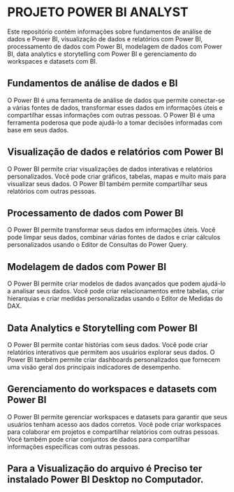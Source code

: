 # PROJETO POWER BI ANALYST
 Este repositório contém informações sobre fundamentos de análise de dados e Power BI, visualização de dados e relatórios com Power BI, processamento de dados com Power BI, modelagem de dados com Power BI, data analytics e storytelling com Power BI e gerenciamento do workspaces e datasets com BI.

 ## Fundamentos de análise de dados e BI
O Power BI é uma ferramenta de análise de dados que permite conectar-se a várias fontes de dados, transformar esses dados em informações úteis e compartilhar essas informações com outras pessoas. O Power BI é uma ferramenta poderosa que pode ajudá-lo a tomar decisões informadas com base em seus dados.

## Visualização de dados e relatórios com Power BI
O Power BI permite criar visualizações de dados interativas e relatórios personalizados. Você pode criar gráficos, tabelas, mapas e muito mais para visualizar seus dados. O Power BI também permite compartilhar seus relatórios com outras pessoas.

## Processamento de dados com Power BI
O Power BI permite transformar seus dados em informações úteis. Você pode limpar seus dados, combinar várias fontes de dados e criar cálculos personalizados usando o Editor de Consultas do Power Query.

## Modelagem de dados com Power BI
O Power BI permite criar modelos de dados avançados que podem ajudá-lo a analisar seus dados. Você pode criar relacionamentos entre tabelas, criar hierarquias e criar medidas personalizadas usando o Editor de Medidas do DAX.

## Data Analytics e Storytelling com Power BI
O Power BI permite contar histórias com seus dados. Você pode criar relatórios interativos que permitem aos usuários explorar seus dados. O Power BI também permite criar dashboards personalizados que fornecem uma visão geral dos principais indicadores de desempenho.

## Gerenciamento do workspaces e datasets com Power BI
O Power BI permite gerenciar workspaces e datasets para garantir que seus usuários tenham acesso aos dados corretos. Você pode criar workspaces para colaborar em projetos e compartilhar relatórios com outras pessoas. Você também pode criar conjuntos de dados para compartilhar informações específicas com outras pessoas.

## Para a Visualização do arquivo é Preciso ter instalado Power BI Desktop no Computador.
